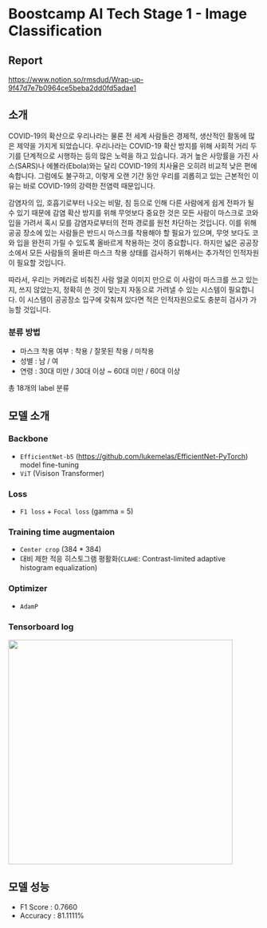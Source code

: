  # Boostcamp AI Tech Stage 1 - Image Classification

  ## Report

  https://www.notion.so/rmsdud/Wrap-up-9f47d7e7b0964ce5beba2dd0fd5adae1

  ## 소개

  COVID-19의 확산으로 우리나라는 물론 전 세계 사람들은 경제적, 생산적인 활동에 많은 제약을 가지게 되었습니다. 우리나라는 COVID-19 확산 방지를 위해 사회적 거리 두기를 단계적으로 시행하는 등의 많은 노력을 하고 있습니다. 과거 높은 사망률을 가진 사스(SARS)나 에볼라(Ebola)와는 달리 COVID-19의 치사율은 오히려 비교적 낮은 편에 속합니다. 그럼에도 불구하고, 이렇게 오랜 기간 동안 우리를 괴롭히고 있는 근본적인 이유는 바로 COVID-19의 강력한 전염력 때문입니다.

  감염자의 입, 호흡기로부터 나오는 비말, 침 등으로 인해 다른 사람에게 쉽게 전파가 될 수 있기 때문에 감염 확산 방지를 위해 무엇보다 중요한 것은 모든 사람이 마스크로 코와 입을 가려서 혹시 모를 감염자로부터의 전파 경로를 원천 차단하는 것입니다. 이를 위해 공공 장소에 있는 사람들은 반드시 마스크를 착용해야 할 필요가 있으며, 무엇 보다도 코와 입을 완전히 가릴 수 있도록 올바르게 착용하는 것이 중요합니다. 하지만 넓은 공공장소에서 모든 사람들의 올바른 마스크 착용 상태를 검사하기 위해서는 추가적인 인적자원이 필요할 것입니다.

  따라서, 우리는 카메라로 비춰진 사람 얼굴 이미지 만으로 이 사람이 마스크를 쓰고 있는지, 쓰지 않았는지, 정확히 쓴 것이 맞는지 자동으로 가려낼 수 있는 시스템이 필요합니다. 이 시스템이 공공장소 입구에 갖춰져 있다면 적은 인적자원으로도 충분히 검사가 가능할 것입니다.

  ### 분류 방법

  - 마스크 착용 여부 : 착용 / 잘못된 착용 / 미착용
  - 성별 : 남 / 여
  - 연령 : 30대 미만 / 30대 이상 ~ 60대 미만 / 60대 이상

  총 18개의 label 분류

  ## 모델 소개

  ### Backbone

  - `EfficientNet-b5` (https://github.com/lukemelas/EfficientNet-PyTorch) model fine-tuning
  - `ViT` (Visison Transformer)

  ### Loss

  - `F1 loss` + `Focal loss` (gamma = 5)

  ### Training time augmentaion

  - `Center crop` (384 * 384)
  - 대비 제한 적응 히스토그램 평활화(`CLAHE`: Contrast-limited adaptive histogram equalization)

  ### Optimizer

  - `AdamP`

  ### Tensorboard log
  
  </center><img src="https://s3.us-west-2.amazonaws.com/secure.notion-static.com/c08f6b4d-9d8d-4acf-9cfe-38d5fd6151da/Untitled.png?X-Amz-Algorithm=AWS4-HMAC-SHA256&X-Amz-Credential=AKIAT73L2G45O3KS52Y5%2F20210522%2Fus-west-2%2Fs3%2Faws4_request&X-Amz-Date=20210522T172517Z&X-Amz-Expires=86400&X-Amz-Signature=80a01f71444bba4e2750c1b970ea3ce1e8551ab0d9843c9eb3eac45eb088dda0&X-Amz-SignedHeaders=host&response-content-disposition=filename%20%3D%22Untitled.png%22" width="450" height="450"></center>

  ## 모델 성능
  
  - F1 Score : 0.7660
  - Accuracy : 81.1111%
